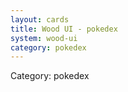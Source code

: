 ```yaml
---
layout: cards
title: Wood UI - pokedex
system: wood-ui
category: pokedex
---
```

<div class="alert alert-secondary mb-4"><span class="i18n innerHTML-category">Category: </span><span class="i18n innerHTML-cat-pokedex">pokedex</span></div>
